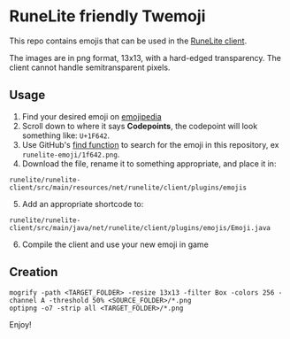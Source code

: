 # RuneLite friendly Twemoji

This repo contains emojis that can be used in the [RuneLite client](https://github.com/runelite/runelite).

The images are in png format, 13x13, with a hard-edged transparency. The client cannot handle semitransparent pixels.

## Usage
 1. Find your desired emoji on [emojipedia](https://emojipedia.org/emoji/)
 2. Scroll down to where it says **Codepoints**, the codepoint will look something like: `U+1F642`.
 3. Use GitHub's [find function](https://github.com/dekvall/twemoji/find/runelite-emoji) to search for the emoji in this repository, ex `runelite-emoji/1f642.png`. 
 4. Download the file, rename it to something appropriate, and place it in:
 ```
 runelite/runelite-client/src/main/resources/net/runelite/client/plugins/emojis
 ``` 
 5. Add an appropriate shortcode to:
 ```
 runelite/runelite-client/src/main/java/net/runelite/client/plugins/emojis/Emoji.java
 ```
 6. Compile the client and use your new emoji in game

## Creation
```
mogrify -path <TARGET_FOLDER> -resize 13x13 -filter Box -colors 256 -channel A -threshold 50% <SOURCE_FOLDER>/*.png
optipng -o7 -strip all <TARGET_FOLDER>/*.png
```

Enjoy!
